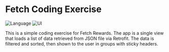 # Fetch Coding Exercise

![Language](https://img.shields.io/badge/Language-Kotlin-green.svg)
![UI](https://img.shields.io/badge/UI-Jetpack_Compose-blue.svg)

This is a simple coding exercise for Fetch Rewards. The app is a single view that loads a list of data retrieved from JSON file via Retrofit. The data is filtered and sorted, then shown to the user in groups with sticky headers.
